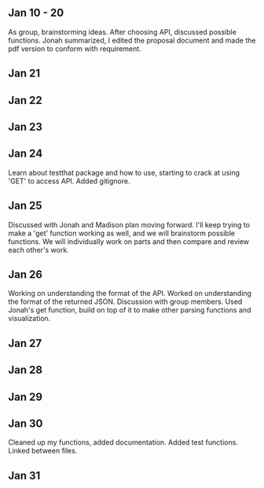 ## Jan 10 - 20
As group, brainstorming ideas. After choosing API, discussed possible functions. Jonah summarized, I edited the proposal document and made the pdf version to conform with requirement.

## Jan 21

## Jan 22

## Jan 23

## Jan 24
Learn about testthat package and how to use, starting to crack at using 'GET' to access API. Added gitignore.

## Jan 25
Discussed with Jonah and Madison plan moving forward. I'll keep trying to make a 'get' function working as well, and we will brainstorm possible functions. We will individually work on parts and then compare and review each other's work.

## Jan 26
Working on understanding the format of the API. Worked on understanding the format of the returned JSON. Discussion with group members. Used Jonah's get function, build on top of it to make other parsing functions and visualization.

## Jan 27

## Jan 28

## Jan 29

## Jan 30
Cleaned up my functions, added documentation. Added test functions. Linked between files.

## Jan 31

